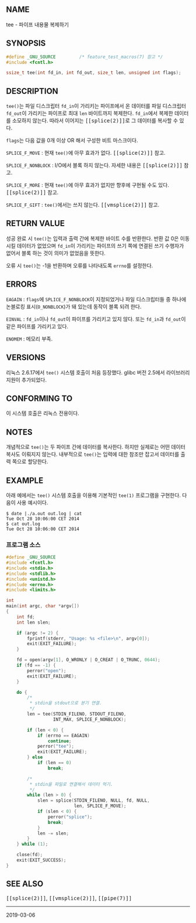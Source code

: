 ## NAME

tee - 파이프 내용물 복제하기

## SYNOPSIS

```c
#define _GNU_SOURCE         /* feature_test_macros(7) 참고 */
#include <fcntl.h>

ssize_t tee(int fd_in, int fd_out, size_t len, unsigned int flags);
```

## DESCRIPTION

`tee()`는 파일 디스크립터 `fd_in`이 가리키는 파이프에서 온 데이터를 파일 디스크립터 `fd_out`이 가리키는 파이프로 최대 `len` 바이트까지 복제한다. `fd_in`에서 복제한 데이터를 소모하지 않는다. 따라서 이어지는 <tt>[[splice(2)]]</tt>로 그 데이터를 복사할 수 있다.

`flags`는 다음 값을 0개 이상 OR 해서 구성한 비트 마스크이다.

`SPLICE_F_MOVE`
:   현재 `tee()`에 아무 효과가 없다. <tt>[[splice(2)]]</tt> 참고.

`SPLICE_F_NONBLOCK`
:   I/O에서 블록 하지 않는다. 자세한 내용은 <tt>[[splice(2)]]</tt> 참고.

`SPLICE_F_MORE`
:   현재 `tee()`에 아무 효과가 없지만 향후에 구현될 수도 있다. <tt>[[splice(2)]]</tt> 참고.

`SPLICE_F_GIFT`
:   `tee()`에서는 쓰지 않는다. <tt>[[vmsplice(2)]]</tt> 참고.

## RETURN VALUE

성공 완료 시 `tee()`는 입력과 출력 간에 복제한 바이트 수를 반환한다. 반환 값 0은 이동시킬 데이터가 없었으며 `fd_in`이 가리키는 파이프의 쓰기 쪽에 연결된 쓰기 수행자가 없어서 블록 하는 것이 의미가 없었음을 뜻한다.

오류 시 `tee()`는 -1을 반환하며 오류를 나타내도록 `errno`를 설정한다.

## ERRORS

`EAGAIN`
:   `flags`에 `SPLICE_F_NONBLOCK`이 지정되었거나 파일 디스크립터들 중 하나에 논블로킹 표시(`O_NONBLOCK`)가 돼 있는데 동작이 블록 되려 한다.

`EINVAL`
:   `fd_in`이나 `fd_out`이 파이프를 가리키고 있지 않다. 또는 `fd_in`과 `fd_out`이 같은 파이프를 가리키고 있다.

`ENOMEM`
:   메모리 부족.

## VERSIONS

리눅스 2.6.17에서 `tee()` 시스템 호출이 처음 등장했다. glibc 버전 2.5에서 라이브러리 지원이 추가되었다.

## CONFORMING TO

이 시스템 호출은 리눅스 전용이다.

## NOTES

개념적으로 `tee()`는 두 파이프 간에 데이터를 복사한다. 하지만 실제로는 어떤 데이터 복사도 이뤄지지 않는다. 내부적으로 `tee()`는 입력에 대한 참조만 잡고서 데이터를 출력 쪽으로 할당한다.

## EXAMPLE

아래 예에서는 `tee()` 시스템 호출을 이용해 기본적인 `tee(1)` 프로그램을 구현한다. 다음이 사용 예시이다.

```
$ date |./a.out out.log | cat
Tue Oct 28 10:06:00 CET 2014
$ cat out.log
Tue Oct 28 10:06:00 CET 2014
```

### 프로그램 소스

```c
#define _GNU_SOURCE
#include <fcntl.h>
#include <stdio.h>
#include <stdlib.h>
#include <unistd.h>
#include <errno.h>
#include <limits.h>

int
main(int argc, char *argv[])
{
    int fd;
    int len slen;

    if (argc != 2) {
        fprintf(stderr, "Usage: %s <file>\n", argv[0]);
        exit(EXIT_FAILURE);
    }

    fd = open(argv[1], O_WRONLY | O_CREAT | O_TRUNC, 0644);
    if (fd == -1) {
        perror("open");
        exit(EXIT_FAILURE);
    }

    do {
        /*
         * stdin을 stdout으로 분기 연결.
         */
        len = tee(STDIN_FILENO, STDOUT_FILENO,
                  INT_MAX, SPLICE_F_NONBLOCK);

        if (len < 0) {
            if (errno == EAGAIN)
                continue;
            perror("tee");
            exit(EXIT_FAILURE);
        } else
            if (len == 0)
                break;

        /*
         * stdin을 파일로 연결해서 데이터 먹기.
         */
        while (len > 0) {
            slen = splice(STDIN_FILENO, NULL, fd, NULL,
                          len, SPLICE_F_MOVE);
            if (slen < 0) {
                perror("splice");
                break;
            }
            len -= slen;
        }
    } while (1);

    close(fd);
    exit(EXIT_SUCCESS);
}
```

## SEE ALSO

<tt>[[splice(2)]]</tt>, <tt>[[vmsplice(2)]]</tt>, <tt>[[pipe(7)]]</tt>

----

2019-03-06

